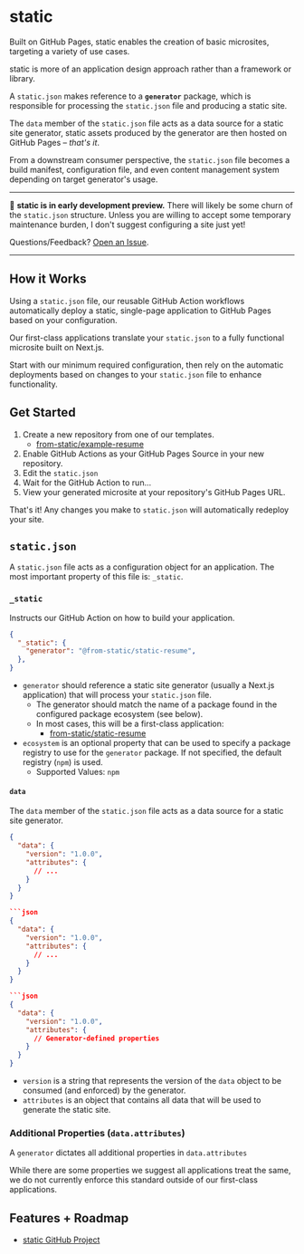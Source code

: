 # static

Built on GitHub Pages, static enables the creation of basic microsites, targeting a variety of use cases.

static is more of an application design approach rather than a framework or library.

A `static.json` makes reference to a **`generator`** package, which is responsible for processing the `static.json` file and producing a static site.

The `data` member of the `static.json` file acts as a data source for a static site generator, static assets produced by the generator are then hosted on GitHub Pages – _that's it_.

From a downstream consumer perspective, the `static.json` file becomes a build manifest, configuration file, and even content management system depending on target generator's usage.

---

🧪 **static is in early development preview.** There will likely be some churn of the `static.json` structure. Unless you are willing to accept some temporary maintenance burden, I don't suggest configuring a site just yet!

Questions/Feedback? [Open an Issue](https://github.com/from-static/.github/issues).

---

## How it Works

Using a `static.json` file, our reusable GitHub Action workflows automatically deploy a static, single-page application to GitHub Pages based on your configuration.

Our first-class applications translate your `static.json` to a fully functional microsite built on Next.js.

Start with our minimum required configuration, then rely on the automatic deployments based on changes to your `static.json` file to enhance functionality.

## Get Started

1. Create a new repository from one of our templates.
   - [from-static/example-resume](https://github.com/from-static/example-resume)
2. Enable GitHub Actions as your GitHub Pages Source in your new repository.
3. Edit the `static.json`
4. Wait for the GitHub Action to run...
5. View your generated microsite at your repository's GitHub Pages URL.

That's it! Any changes you make to `static.json` will automatically redeploy your site.

## `static.json`

A `static.json` file acts as a configuration object for an application. The most important property of this file is: `_static`.

### `_static`

Instructs our GitHub Action on how to build your application.

```json
{
  "_static": {
    "generator": "@from-static/static-resume",
  },
}
```
- `generator` should reference a static site generator (usually a Next.js application) that will process your `static.json` file.
  - The generator should match the name of a package found in the configured package ecosystem (see below).
  - In most cases, this will be a first-class application:
    - [from-static/static-resume](https://github.com/from-static/example-resume)
- `ecosystem` is an optional property that can be used to specify a package registry to use for the `generator` package. If not specified, the default registry (`npm`) is used.
  - Supported Values: `npm`


#### `data`

The `data` member of the `static.json` file acts as a data source for a static site generator.

```json
{
  "data": {
    "version": "1.0.0",
    "attributes": {
      // ...
    }
  }
}

```json
{
  "data": {
    "version": "1.0.0",
    "attributes": {
      // ...
    }
  }
}

```json
{
  "data": {
    "version": "1.0.0",
    "attributes": {
      // Generator-defined properties
    }
  }
}
```
- `version` is a string that represents the version of the `data` object to be consumed (and enforced) by the generator.
- `attributes` is an object that contains all data that will be used to generate the static site.

### Additional Properties (`data.attributes`)

A `generator` dictates all additional properties in `data.attributes`

While there are some properties we suggest all applications treat the same, we do not currently enforce this standard outside of our first-class applications.

## Features + Roadmap

- [static GitHub Project](https://github.com/orgs/from-static/projects/1/views/1)
